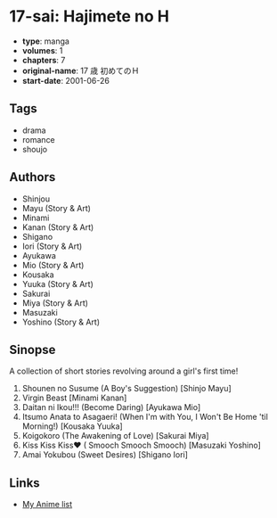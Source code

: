 # 17-sai: Hajimete no H

-   **type**: manga
-   **volumes**: 1
-   **chapters**: 7
-   **original-name**: 17 歳 初めてのＨ
-   **start-date**: 2001-06-26

## Tags

-   drama
-   romance
-   shoujo

## Authors

-   Shinjou
-   Mayu (Story & Art)
-   Minami
-   Kanan (Story & Art)
-   Shigano
-   Iori (Story & Art)
-   Ayukawa
-   Mio (Story & Art)
-   Kousaka
-   Yuuka (Story & Art)
-   Sakurai
-   Miya (Story & Art)
-   Masuzaki
-   Yoshino (Story & Art)

## Sinopse

A collection of short stories revolving around a girl's first time!

1. Shounen no Susume (A Boy's Suggestion) [Shinjo Mayu]
2. Virgin Beast [Minami Kanan]
3. Daitan ni Ikou!!! (Become Daring) [Ayukawa Mio]
4. Itsumo Anata to Asagaeri! (When I'm with You, I Won't Be Home 'til Morning!) [Kousaka Yuuka]
5. Koigokoro (The Awakening of Love) [Sakurai Miya]
6. Kiss Kiss Kiss♥ ( Smooch Smooch Smooch) [Masuzaki Yoshino]
7. Amai Yokubou (Sweet Desires) [Shigano Iori]

## Links

-   [My Anime list](https://myanimelist.net/manga/65/17-sai__Hajimete_no_H)
